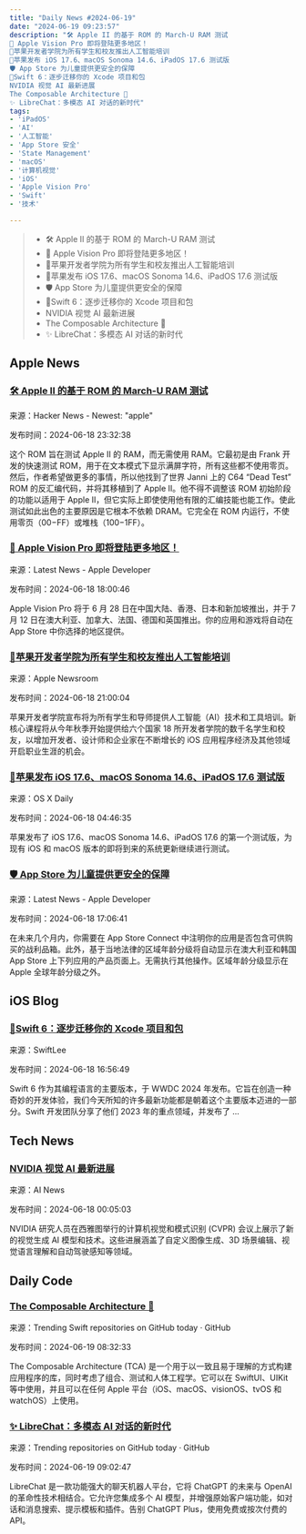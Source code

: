 ```yaml
---
title: "Daily News #2024-06-19"
date: "2024-06-19 09:23:57"
description: "🛠️ Apple II 的基于 ROM 的 March-U RAM 测试
🎉 Apple Vision Pro 即将登陆更多地区！
🌟苹果开发者学院为所有学生和校友推出人工智能培训
🌟苹果发布 iOS 17.6、macOS Sonoma 14.6、iPadOS 17.6 测试版
🛡️ App Store 为儿童提供更安全的保障
🌟Swift 6：逐步迁移你的 Xcode 项目和包
NVIDIA 视觉 AI 最新进展
The Composable Architecture 🧩
✨ LibreChat：多模态 AI 对话的新时代"
tags: 
- 'iPadOS'
- 'AI'
- '人工智能'
- 'App Store 安全'
- 'State Management'
- 'macOS'
- '计算机视觉'
- 'iOS'
- 'Apple Vision Pro'
- 'Swift'
- '技术'

---
```


> - 🛠️ Apple II 的基于 ROM 的 March-U RAM 测试
> - 🎉 Apple Vision Pro 即将登陆更多地区！
> - 🌟苹果开发者学院为所有学生和校友推出人工智能培训
> - 🌟苹果发布 iOS 17.6、macOS Sonoma 14.6、iPadOS 17.6 测试版
> - 🛡️ App Store 为儿童提供更安全的保障
> - 🌟Swift 6：逐步迁移你的 Xcode 项目和包
> - NVIDIA 视觉 AI 最新进展
> - The Composable Architecture 🧩
> - ✨ LibreChat：多模态 AI 对话的新时代

## Apple News

### [🛠️ Apple II 的基于 ROM 的 March-U RAM 测试](https://github.com/misterblack1/appleII_deadtest)

来源：Hacker News - Newest: "apple"

发布时间：2024-06-18 23:32:38

这个 ROM 旨在测试 Apple II 的 RAM，而无需使用 RAM。它最初是由 Frank 开发的快速测试 ROM，用于在文本模式下显示满屏字符，所有这些都不使用零页。然后，作者希望做更多的事情，所以他找到了世界 Janni 上的 C64 “Dead Test” ROM 的反汇编代码，并将其移植到了 Apple II。他不得不调整该 ROM 初始阶段的功能以适用于 Apple II，但它实际上即使使用他有限的汇编技能也能工作。使此测试如此出色的主要原因是它根本不依赖 DRAM。它完全在 ROM 内运行，不使用零页（$00-$FF）或堆栈（$100-$1FF）。

### [🎉 Apple Vision Pro 即将登陆更多地区！](https://developer.apple.com/news/?id=is9ltg6s)

来源：Latest News - Apple Developer

发布时间：2024-06-18 18:00:46

Apple Vision Pro 将于 6 月 28 日在中国大陆、香港、日本和新加坡推出，并于 7 月 12 日在澳大利亚、加拿大、法国、德国和英国推出。你的应用和游戏将自动在 App Store 中你选择的地区提供。

### [🌟苹果开发者学院为所有学生和校友推出人工智能培训](https://www.apple.com/newsroom/2024/06/apple-developer-academy-introduces-ai-training-for-all-students-and-alumni/)

来源：Apple Newsroom

发布时间：2024-06-18 21:00:04

苹果开发者学院宣布将为所有学生和导师提供人工智能（AI）技术和工具培训。新核心课程将从今年秋季开始提供给六个国家 18 所开发者学院的数千名学生和校友，以增加开发者、设计师和企业家在不断增长的 iOS 应用程序经济及其他领域开启职业生涯的机会。

### [🌟苹果发布 iOS 17.6、macOS Sonoma 14.6、iPadOS 17.6 测试版](https://osxdaily.com/2024/06/17/beta-1-of-ios-17-6-macos-sonoma-14-6-ipados-17-6-released-for-testing/)

来源：OS X Daily

发布时间：2024-06-18 04:46:35

苹果发布了 iOS 17.6、macOS Sonoma 14.6、iPadOS 17.6 的第一个测试版，为现有 iOS 和 macOS 版本的即将到来的系统更新继续进行测试。

### [🛡️ App Store 为儿童提供更安全的保障](https://developer.apple.com/news/?id=7byvco78)

来源：Latest News - Apple Developer

发布时间：2024-06-18 17:06:41

在未来几个月内，你需要在 App Store Connect 中注明你的应用是否包含可供购买的战利品箱。此外，基于当地法律的区域年龄分级将自动显示在澳大利亚和韩国 App Store 上下列应用的产品页面上。无需执行其他操作。区域年龄分级显示在 Apple 全球年龄分级之外。

## iOS Blog

### [🌟Swift 6：逐步迁移你的 Xcode 项目和包](https://www.avanderlee.com/concurrency/swift-6-migrating-xcode-projects-packages/)

来源：SwiftLee

发布时间：2024-06-18 16:56:49

Swift 6 作为其编程语言的主要版本，于 WWDC 2024 年发布。它旨在创造一种奇妙的开发体验，我们今天所知的许多最新功能都是朝着这个主要版本迈进的一部分。Swift 开发团队分享了他们 2023 年的重点领域，并发布了 ...

## Tech News

### [NVIDIA 视觉 AI 最新进展](https://www.artificialintelligence-news.com/2024/06/17/nvidia-presents-latest-advancements-visual-ai/)

来源：AI News

发布时间：2024-06-18 00:05:03

NVIDIA 研究人员在西雅图举行的计算机视觉和模式识别 (CVPR) 会议上展示了新的视觉生成 AI 模型和技术。这些进展涵盖了自定义图像生成、3D 场景编辑、视觉语言理解和自动驾驶感知等领域。

## Daily Code

### [The Composable Architecture 🧩](https://github.com/pointfreeco/swift-composable-architecture)

来源：Trending Swift repositories on GitHub today · GitHub

发布时间：2024-06-19 08:32:33

The Composable Architecture (TCA) 是一个用于以一致且易于理解的方式构建应用程序的库，同时考虑了组合、测试和人体工程学。它可以在 SwiftUI、UIKit 等中使用，并且可以在任何 Apple 平台（iOS、macOS、visionOS、tvOS 和 watchOS）上使用。

### [✨ LibreChat：多模态 AI 对话的新时代](https://github.com/danny-avila/LibreChat)

来源：Trending repositories on GitHub today · GitHub

发布时间：2024-06-19 09:02:47

LibreChat 是一款功能强大的聊天机器人平台，它将 ChatGPT 的未来与 OpenAI 的革命性技术相结合。它允许您集成多个 AI 模型，并增强原始客户端功能，如对话和消息搜索、提示模板和插件。告别 ChatGPT Plus，使用免费或按次付费的 API。

